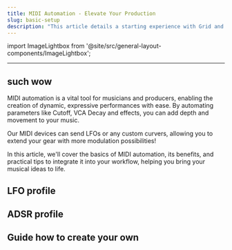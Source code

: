 ```yaml
---
title: MIDI Automation - Elevate Your Production
slug: basic-setup
description: "This article details a starting experience with Grid and Midi Automations"
---
```



import ImageLightbox from '@site/src/general-layout-components/ImageLightbox';

<!-- import midi_port_setup from '' -->

---

## such wow
MIDI automation is a vital tool for musicians and producers, enabling the creation of dynamic, expressive performances with ease. By automating parameters like Cutoff, VCA Decay and effects, you can add depth and movement to your music. 

Our MIDI devices can send LFOs or any custom curvers, allowing you to extend your gear with more modulation possibilities!


In this article, we'll cover the basics of MIDI automation, its benefits, and practical tips to integrate it into your workflow, helping you bring your musical ideas to life.


## LFO profile


## ADSR profile

## Guide how to create your own


<!-- <ImageLightbox imageSrc={quick_controls} citation={"Left: MIDI learn values for a PBF4 potentiometers and faders  <br> Right: Transmit and Receive are activated, so MIDI values can be received and sent back to Grid"}/> -->







